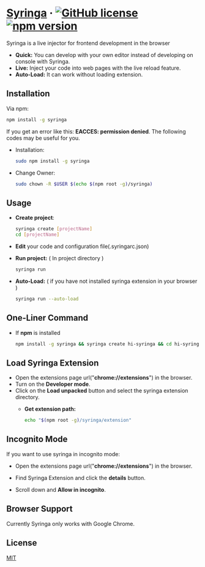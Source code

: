 # [Syringa](https://www.npmjs.com/package/syringa) &middot; [![GitHub license](https://img.shields.io/badge/license-MIT-blue.svg)](https://github.com/bug3/syringa/blob/master/LICENSE) [![npm version](https://img.shields.io/npm/v/react.svg?style=flat)](https://www.npmjs.com/package/syringa)

Syringa is a live injector for frontend development in the browser

* **Quick:** You can develop with your own editor instead of developing on console with Syringa.
* **Live:** Inject your code into web pages with the live reload feature.
* **Auto-Load:** It can work without loading extension.

## Installation

Via npm:

```bash
npm install -g syringa
```

If you get an error like this: **EACCES: permission denied**. The following codes may be useful for you.

-   Installation:

    ```bash
    sudo npm install -g syringa
    ```

-   Change Owner:

    ```bash
    sudo chown -R $USER $(echo $(npm root -g)/syringa)
    ```

## Usage

-   **Create project**:

    ```bash
    syringa create [projectName]
    cd [projectName]
    ```

- **Edit** your code and configuration file(.syringarc.json)

-   **Run project:** ( In project directory )

    ```bash
    syringa run
    ```

-   **Auto-Load:** ( if you have not installed syringa extension in your browser )

    ```bash
    syringa run --auto-load
    ```

## One-Liner Command
-   If **npm** is installed

    ```bash
    npm install -g syringa && syringa create hi-syringa && cd hi-syringa && syringa run --auto-load
    ```

## Load Syringa Extension

- Open the extensions page url("**chrome://extensions**") in the browser.
- Turn on the **Developer mode**.
- Click on the **Load unpacked** button and select the syringa extension directory.
    -   **Get extension path:**

        ```bash
        echo "$(npm root -g)/syringa/extension"
        ```

## Incognito Mode

If you want to use syringa in incognito mode:

* Open the extensions page url("**chrome://extensions**") in the browser.

* Find Syringa Extension and click the **details** button.

* Scroll down and **Allow in incognito**.

## Browser Support

Currently Syringa only works with Google Chrome.

## License

[MIT](https://choosealicense.com/licenses/mit/)
